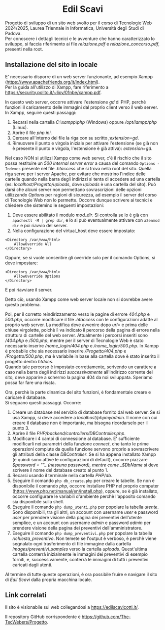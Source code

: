 <h1 align="center">Edil Scavi</h1>

Progetto di sviluppo di un sito web svolto per il corso di Tecnologie Web 2024/2025, Laurea Triennale in Informatica,
Università degli Studi di Padova.  
Per conoscere i dettagli tecnici e le avventure che hanno caratterizzato lo sviluppo, si faccia riferimento ai file _relazione.pdf_ e _relazione_concorso.pdf_, presenti nella root.

## Installazione del sito in locale

E' necessario  disporre di un web server funzionante, ad esempio Xampp (https://www.apachefriends.org/it/index.html).\
Per la guida all'utilizzo di Xampp, fare riferimento a https://security.polito.it/~lioy/01nbe/xampp.pdf.

In questo web server, occorre attivare l'estensione _gd_ di PHP, perchè funzioni il caricamento delle immagini dal proprio client verso il web server.\
In Xampp, seguire questi passaggi:
1) Recarsi nella cartella _C:\xampp\php_ (Windows) oppure _/opt/lampp/php_ (Linux).
2) Aprire il file _php.ini_.
3) Cercare all'interno del file la riga con su scritto _;extension=gd_.
4) Rimuovere il punto e virgola iniziale per attivare l'estensione (se già non è presente il punto e virgola, l'estensione è già attiva): _extension=gd_.

Nel caso NON si utilizzi Xampp come web server, c'è il rischio che il sito possa restituire un _500 internal server error_ a causa del comando ```Options -Indexes``` presente nel file _.htaccess_ che si trova nella root del sito. Quella riga serve per i server Apache, per evitare che mostrino l'indice delle cartelle quando nella barra degli indirizzi si tenta di accedere ad una cartella (es: _localhost/Progetto/uploads_, dove _uploads_ è una cartella del sito). Può darsi che alcuni server non permettano sovrascrizioni delle opzioni utilizzando _Options_ per ragioni di sicurezza, ad esempio il server del corso di Tecnologie Web non lo permette. Occorre dunque scrivere ai tecnici e chiedere che sistemino le seguenti impostazioni:
1) Deve essere abilitato il modulo _mod_dir_. Si controlla se lo è già con ```apachectl -M | grep dir```, e lo si può eventualmente attivare con ```a2enmod dir``` e poi riavvio del server.
2) Nella configurazione del virtual_host deve essere impostato:
```
<Directory /var/www/html> 
    AllowOverride All
</Directory>  
```
Oppure, se si vuole consentire gli override solo per il comando Options, si deve impostare:
```
<Directory /var/www/html>
    AllowOverride Options
</Directory>
```
E poi riavviare il server.

Detto ciò, usando Xampp come web server locale non si dovrebbe avere questo problema.

Poi, per il corretto reindirizzamento verso le pagine di errore _404.php_ e _500.php_, occorre modificare il file _.htaccess_ con le configurazioni adatte al proprio web server. La modifica deve avvenire dopo _url=_ e prima delle chiuse virgolette, poichè lì va indicato il percorso della pagina di errore nella struttura di cartelle del web server. Attualmente i percorsi inseriti sono _/404.php_ e _/500.php_, mentre per il server di Tecnologie Web è stato necessario inserire _/nome_login/404.php_ e _/nome_login/500.php_. In Xampp è probabile che sia necessario inserire _/Progetto/404.php_ e _/Progetto/500.php_, ma è variabile in base alla cartella dove è stato inserito il progetto dentro _htdocs_.\
Quando tale percorso è impostato correttamente, scrivendo un carattere a caso nella barra degli indirizzi _successivamente_ all'indirizzo corrente del sito, deve apparire a schermo la pagina 404 da noi sviluppata. Speriamo possa far fare una risata.

Ora, perchè la parte dinamica del sito funzioni, è fondamentale creare e caricare il database.  
Si seguano questi passaggi. Occorre:
1) Creare un database nel servizio di database fornito dal web server. Se si usa Xampp, si deve accedere a _localhost/phpmyadmin_. Il nome con cui creare il database non è importante, ma bisogna ricordarselo per il punto 3.
2) Aprire il file _PHP/backend/controllers/DBController.php_.
3) Modificare i 4 campi di connessione al database. E' sufficiente modificarli nei parametri della funzione _connect_, che tanto le prime operazioni compiute da quella funzione servono proprio a sovrascrivere gli attributi della classe _DBController_. Se si ha appena installato Xampp (e quindi sono attive le configurazioni di default), occorre piazzare _$password = ""_ (nessuna password), mentre come _$DbName_ si deve scrivere il nome del database creato al punto 1.
4) Recarsi usando il terminale nella cartella _PHP/db_.
5) Eseguire il comando ```php db_create.php``` per creare le tabelle. Se non è disponibile il comando _php_, occorre installare PHP nel proprio computer (https://www.php.net/manual/en/install.php), oppure, se è già installato, occorre configurare le variabili d'ambiente perchè l'apposito comando sia disponibile sulla shell.
6) Eseguire il comando ```php dump_utenti.php``` per popolare la tabella _utente_. Sono disponibili, tra gli altri, un account con username _user_ e password _user_ per prendere visione della pagina dei preventivi dell'utente semplice, e un account con username _admin_ e password _admin_ per prendere visione della pagina dei preventivi dell'amministratore.
7) Eseguire il comando ```php dump_preventivi.php``` per popolare la tabella _richiesta_preventivo_. Non temete se l'output è verboso, è perchè viene segnalato ogni trasferimento di file immagine dalla cartella _Images/preventivi_samples_ verso la cartella _uploads_. Quest'ultima cartella conterrà inizialmente le immagini dei preventivi di esempio forniti, e, successivamente, conterrà le immagini di tutti i preventivi caricati dagli utenti.

Al termine di tutte queste operazioni, è ora possibile fruire e navigare il sito di _Edil Scavi_ dalla propria macchina locale.


## Link correlati

Il sito è visionabile sul web collegandosi a https://edilscavicotti.it/.

Il repository GitHub corrispondente è https://github.com/The-TecWebers/Progetto.
